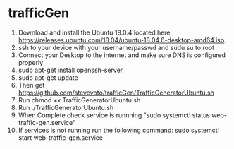 # trafficGen
1. Download and install the Ubuntu 18.0.4 located here https://releases.ubuntu.com/18.04/ubuntu-18.04.6-desktop-amd64.iso.  
2. ssh to your device with your username/passwd and sudu su to root
3. Connect your Desktop to the internet and make sure DNS is configured properly
4. sudo apt-get install openssh-server
5. sudo apt-get update
6. Then get https://github.com/stevevoto/trafficGen/TrafficGeneratorUbuntu.sh
7. Run chmod +x TrafficGeneratorUbuntu.sh
8. Run ./TrafficGeneratorUbuntu.sh
9. When Complete check service is runnning "sudo systemctl status web-traffic-gen.service"
10. If services is not running run the following command: sudo systemctl start web-traffic-gen.service
